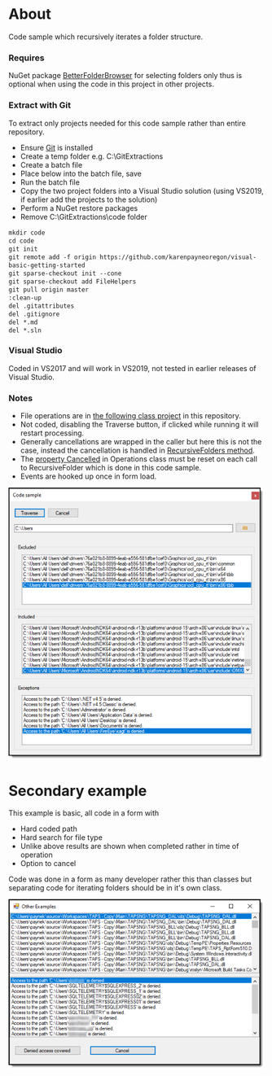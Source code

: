 ﻿# About

Code sample which recursively iterates a folder structure.

### Requires

NuGet package [BetterFolderBrowser](https://www.nuget.org/packages/BetterFolderBrowser/) for selecting folders only thus is optional when using the code in this project in other projects.

### Extract with Git

To extract only projects needed for this code sample rather than entire repository.

- Ensure [Git](https://git-scm.com/book/en/v2/Getting-Started-Installing-Git) is installed
- Create a temp folder e.g. C:\GitExtractions
- Create a batch file
- Place below into the batch file, save
- Run the batch file
- Copy the two project folders into a Visual Studio solution (using VS2019, if earlier add the projects to the solution)
- Perform a NuGet restore packages
- Remove C:\GitExtractions\code folder

```batch
mkdir code
cd code
git init
git remote add -f origin https://github.com/karenpayneoregon/visual-basic-getting-started
git sparse-checkout init --cone
git sparse-checkout add FileHelpers
git pull origin master
:clean-up
del .gitattributes
del .gitignore
del *.md
del *.sln
```


### Visual Studio

Coded in VS2017 and will work in VS2019, not tested in earlier releases of Visual Studio.

### Notes

-  File operations are in [the following class project](https://github.com/karenpayneoregon/visual-basic-getting-started/tree/master/FileHelpers) in this repository.
-  Not coded, disabling the Traverse button, if clicked while running it will restart processing.
-  Generally cancellations are wrapped in the caller but here this is not the case, instead the cancellation is handled in [RecursiveFolders method](https://github.com/karenpayneoregon/visual-basic-getting-started/blob/master/FileHelpers/Operations.vb#L61).
-  The [property Cancelled](https://github.com/karenpayneoregon/visual-basic-getting-started/blob/master/FileHelpers/Operations.vb#L31) in Operations class must be reset on each call to RecursiveFolder which is done in this code sample.
-  Events are hooked up once in form load.

![screen](../assets/recurseFolders.png)

# Secondary example

This example is basic, all code in a form with 

-  Hard coded path
-  Hard search for file type
-  Unlike above results are shown when completed rather in time of operation
-  Option to cancel

Code was done in a form as many developer rather this than classes but separating code for iterating folders should be in it's own class.

![screen1](../assets/recurseFolders_1.png)